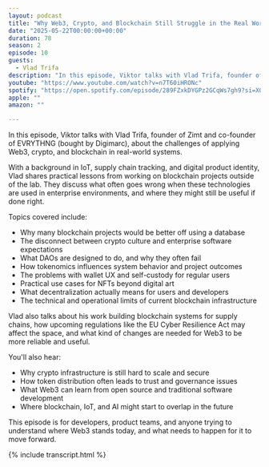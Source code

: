 ```yaml
---
layout: podcast
title: "Why Web3, Crypto, and Blockchain Still Struggle in the Real World"
date: "2025-05-22T00:00:00+00:00"
duration: 78
season: 2
episode: 10
guests:
  - Vlad Trifa
description: "In this episode, Viktor talks with Vlad Trifa, founder of Zimt and co-founder of EVRYTHNG, about the challenges of applying Web3, crypto, and blockchain in real-world systems."
youtube: "https://www.youtube.com/watch?v=n7T60iHRONc"
spotify: "https://open.spotify.com/episode/289FZxkDYGPz2GCqWs7gh9?si=XG88XxbuTq-X4thMQDptIQ"
apple: ""
amazon: ""

---
```


In this episode, Viktor talks with Vlad Trifa, founder of Zimt and co-founder of EVRYTHNG (bought by Digimarc), about the challenges of applying Web3, crypto, and blockchain in real-world systems.

With a background in IoT, supply chain tracking, and digital product identity, Vlad shares practical lessons from working on blockchain projects outside of the lab. They discuss what often goes wrong when these technologies are used in enterprise environments, and where they might still be useful if done right.

Topics covered include:

- Why many blockchain projects would be better off using a database
- The disconnect between crypto culture and enterprise software expectations
- What DAOs are designed to do, and why they often fail
- How tokenomics influences system behavior and project outcomes
- The problems with wallet UX and self-custody for regular users
- Practical use cases for NFTs beyond digital art
- What decentralization actually means for users and developers
- The technical and operational limits of current blockchain infrastructure

Vlad also talks about his work building blockchain systems for supply chains, how upcoming regulations like the EU Cyber Resilience Act may affect the space, and what kind of changes are needed for Web3 to be more reliable and useful.

You'll also hear:

- Why crypto infrastructure is still hard to scale and secure
- How token distribution often leads to trust and governance issues
- What Web3 can learn from open source and traditional software development
- Where blockchain, IoT, and AI might start to overlap in the future

This episode is for developers, product teams, and anyone trying to understand where Web3 stands today, and what needs to happen for it to move forward.

{% include transcript.html %}
